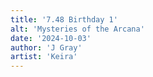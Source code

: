 ```yaml
---
title: '7.48 Birthday 1'
alt: 'Mysteries of the Arcana'
date: '2024-10-03'
author: 'J Gray'
artist: 'Keira'
---
```

